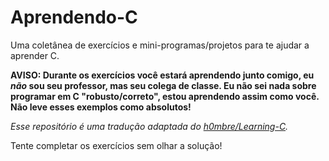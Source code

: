 # Aprendendo-C
Uma coletânea de exercícios e mini-programas/projetos para te ajudar a aprender C.

**AVISO: Durante os exercícios você estará aprendendo junto comigo, eu *não* sou seu professor, mas seu colega de classe. Eu não sei nada sobre programar em C "robusto/correto", estou aprendendo assim como você. Não leve esses exemplos como absolutos!** 

*Esse repositório é uma tradução adaptada do [h0mbre/Learning-C](https://github.com/h0mbre/Learning-C).* 

Tente completar os exercícios sem olhar a solução!
